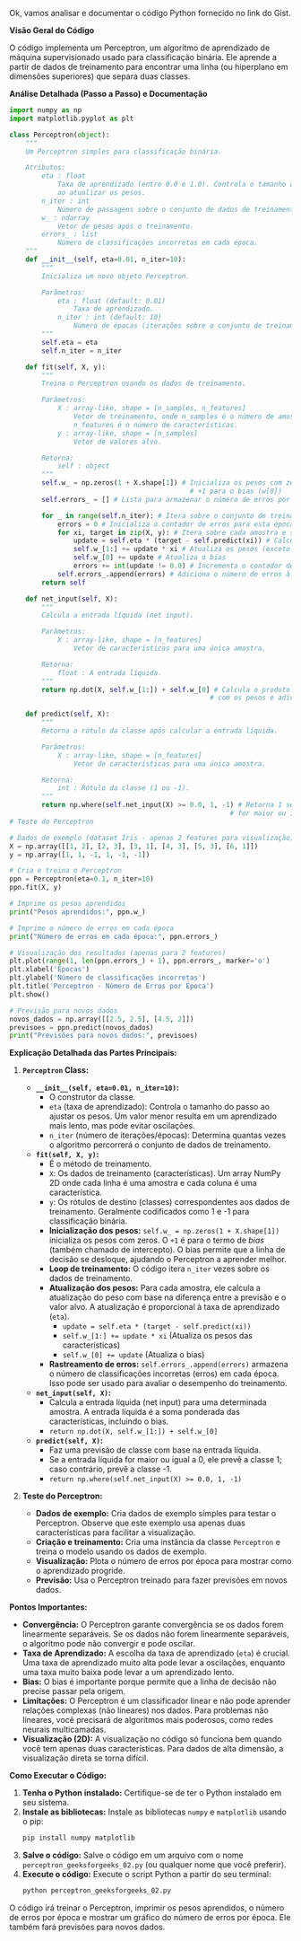 Ok, vamos analisar e documentar o código Python fornecido no link do Gist.

**Visão Geral do Código**

O código implementa um Perceptron, um algoritmo de aprendizado de máquina supervisionado usado para classificação binária.  Ele aprende a partir de dados de treinamento para encontrar uma linha (ou hiperplano em dimensões superiores) que separa duas classes.

**Análise Detalhada (Passo a Passo) e Documentação**

```python
import numpy as np
import matplotlib.pyplot as plt

class Perceptron(object):
    """
    Um Perceptron simples para classificação binária.

    Atributos:
        eta : float
            Taxa de aprendizado (entre 0.0 e 1.0). Controla o tamanho do passo
            ao atualizar os pesos.
        n_iter : int
            Número de passagens sobre o conjunto de dados de treinamento.
        w_ : ndarray
            Vetor de pesos após o treinamento.
        errors_ : list
            Número de classificações incorretas em cada época.
    """
    def __init__(self, eta=0.01, n_iter=10):
        """
        Inicializa um novo objeto Perceptron.

        Parâmetros:
            eta : float (default: 0.01)
                Taxa de aprendizado.
            n_iter : int (default: 10)
                Número de épocas (iterações sobre o conjunto de treinamento).
        """
        self.eta = eta
        self.n_iter = n_iter

    def fit(self, X, y):
        """
        Treina o Perceptron usando os dados de treinamento.

        Parâmetros:
            X : array-like, shape = [n_samples, n_features]
                Vetor de treinamento, onde n_samples é o número de amostras e
                n_features é o número de características.
            y : array-like, shape = [n_samples]
                Vetor de valores alvo.

        Retorna:
            self : object
        """
        self.w_ = np.zeros(1 + X.shape[1]) # Inicializa os pesos com zeros
                                             # +1 para o bias (w[0])
        self.errors_ = [] # Lista para armazenar o número de erros por época

        for _ in range(self.n_iter): # Itera sobre o conjunto de treinamento n_iter vezes
            errors = 0 # Inicializa o contador de erros para esta época
            for xi, target in zip(X, y): # Itera sobre cada amostra e seu valor alvo
                update = self.eta * (target - self.predict(xi)) # Calcula o valor da atualização do peso
                self.w_[1:] += update * xi # Atualiza os pesos (exceto o bias)
                self.w_[0] += update # Atualiza o bias
                errors += int(update != 0.0) # Incrementa o contador de erros se houve uma atualização
            self.errors_.append(errors) # Adiciona o número de erros à lista
        return self

    def net_input(self, X):
        """
        Calcula a entrada líquida (net input).

        Parâmetros:
            X : array-like, shape = [n_features]
                Vetor de características para uma única amostra.

        Retorna:
            float : A entrada líquida.
        """
        return np.dot(X, self.w_[1:]) + self.w_[0] # Calcula o produto escalar das características
                                                  # com os pesos e adiciona o bias

    def predict(self, X):
        """
        Retorna o rótulo da classe após calcular a entrada líquida.

        Parâmetros:
            X : array-like, shape = [n_features]
                Vetor de características para uma única amostra.

        Retorna:
            int : Rótulo da classe (1 ou -1).
        """
        return np.where(self.net_input(X) >= 0.0, 1, -1) # Retorna 1 se a entrada líquida
                                                       # for maior ou igual a 0, caso contrário -1
# Teste do Perceptron

# Dados de exemplo (dataset Iris - apenas 2 features para visualização)
X = np.array([[1, 2], [2, 3], [3, 1], [4, 3], [5, 3], [6, 1]])
y = np.array([1, 1, -1, 1, -1, -1])

# Cria e treina o Perceptron
ppn = Perceptron(eta=0.1, n_iter=10)
ppn.fit(X, y)

# Imprime os pesos aprendidos
print("Pesos aprendidos:", ppn.w_)

# Imprime o número de erros em cada época
print("Número de erros em cada época:", ppn.errors_)

# Visualização dos resultados (apenas para 2 features)
plt.plot(range(1, len(ppn.errors_) + 1), ppn.errors_, marker='o')
plt.xlabel('Épocas')
plt.ylabel('Número de classificações incorretas')
plt.title('Perceptron - Número de Erros por Época')
plt.show()

# Previsão para novos dados
novos_dados = np.array([[2.5, 2.5], [4.5, 2]])
previsoes = ppn.predict(novos_dados)
print("Previsões para novos dados:", previsoes)
```

**Explicação Detalhada das Partes Principais:**

1.  **`Perceptron` Class:**
    *   **`__init__(self, eta=0.01, n_iter=10)`:**
        *   O construtor da classe.
        *   `eta` (taxa de aprendizado): Controla o tamanho do passo ao ajustar os pesos. Um valor menor resulta em um aprendizado mais lento, mas pode evitar oscilações.
        *   `n_iter` (número de iterações/épocas): Determina quantas vezes o algoritmo percorrerá o conjunto de dados de treinamento.
    *   **`fit(self, X, y)`:**
        *   É o método de treinamento.
        *   `X`: Os dados de treinamento (características).  Um array NumPy 2D onde cada linha é uma amostra e cada coluna é uma característica.
        *   `y`: Os rótulos de destino (classes) correspondentes aos dados de treinamento.  Geralmente codificados como 1 e -1 para classificação binária.
        *   **Inicialização dos pesos:** `self.w_ = np.zeros(1 + X.shape[1])` inicializa os pesos com zeros.  O `+1` é para o termo de *bias* (também chamado de intercepto). O bias permite que a linha de decisão se desloque, ajudando o Perceptron a aprender melhor.
        *   **Loop de treinamento:**  O código itera `n_iter` vezes sobre os dados de treinamento.
        *   **Atualização dos pesos:** Para cada amostra, ele calcula a atualização do peso com base na diferença entre a previsão e o valor alvo.  A atualização é proporcional à taxa de aprendizado (`eta`).
            *   `update = self.eta * (target - self.predict(xi))`
            *   `self.w_[1:] += update * xi` (Atualiza os pesos das características)
            *   `self.w_[0] += update` (Atualiza o bias)
        *   **Rastreamento de erros:** `self.errors_.append(errors)` armazena o número de classificações incorretas (erros) em cada época.  Isso pode ser usado para avaliar o desempenho do treinamento.
    *   **`net_input(self, X)`:**
        *   Calcula a entrada líquida (net input) para uma determinada amostra.  A entrada líquida é a soma ponderada das características, incluindo o bias.
        *   `return np.dot(X, self.w_[1:]) + self.w_[0]`
    *   **`predict(self, X)`:**
        *   Faz uma previsão de classe com base na entrada líquida.
        *   Se a entrada líquida for maior ou igual a 0, ele prevê a classe 1; caso contrário, prevê a classe -1.
        *   `return np.where(self.net_input(X) >= 0.0, 1, -1)`

2.  **Teste do Perceptron:**
    *   **Dados de exemplo:** Cria dados de exemplo simples para testar o Perceptron.  Observe que este exemplo usa apenas duas características para facilitar a visualização.
    *   **Criação e treinamento:** Cria uma instância da classe `Perceptron` e treina o modelo usando os dados de exemplo.
    *   **Visualização:** Plota o número de erros por época para mostrar como o aprendizado progride.
    *   **Previsão:** Usa o Perceptron treinado para fazer previsões em novos dados.

**Pontos Importantes:**

*   **Convergência:** O Perceptron garante convergência se os dados forem linearmente separáveis.  Se os dados não forem linearmente separáveis, o algoritmo pode não convergir e pode oscilar.
*   **Taxa de Aprendizado:** A escolha da taxa de aprendizado (`eta`) é crucial.  Uma taxa de aprendizado muito alta pode levar a oscilações, enquanto uma taxa muito baixa pode levar a um aprendizado lento.
*   **Bias:** O bias é importante porque permite que a linha de decisão não precise passar pela origem.
*   **Limitações:** O Perceptron é um classificador linear e não pode aprender relações complexas (não lineares) nos dados.  Para problemas não lineares, você precisará de algoritmos mais poderosos, como redes neurais multicamadas.
*   **Visualização (2D):** A visualização no código só funciona bem quando você tem apenas duas características. Para dados de alta dimensão, a visualização direta se torna difícil.

**Como Executar o Código:**

1.  **Tenha o Python instalado:** Certifique-se de ter o Python instalado em seu sistema.
2.  **Instale as bibliotecas:** Instale as bibliotecas `numpy` e `matplotlib` usando o pip:
    ```bash
    pip install numpy matplotlib
    ```
3.  **Salve o código:** Salve o código em um arquivo com o nome `perceptron_geeksforgeeks_02.py` (ou qualquer nome que você preferir).
4.  **Execute o código:** Execute o script Python a partir do seu terminal:
    ```bash
    python perceptron_geeksforgeeks_02.py
    ```

O código irá treinar o Perceptron, imprimir os pesos aprendidos, o número de erros por época e mostrar um gráfico do número de erros por época.  Ele também fará previsões para novos dados.
